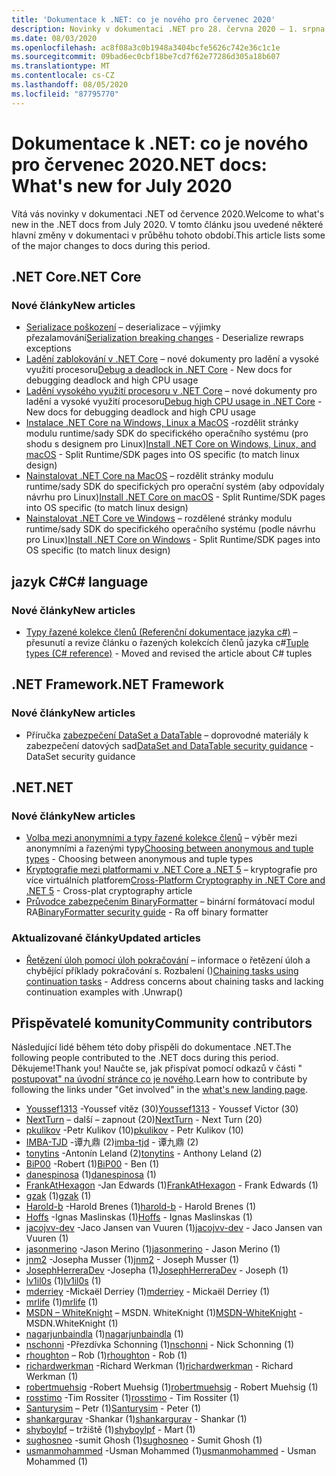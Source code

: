 ```yaml
---
title: 'Dokumentace k .NET: co je nového pro červenec 2020'
description: Novinky v dokumentaci .NET pro 28. června 2020 – 1. srpna 2020.
ms.date: 08/03/2020
ms.openlocfilehash: ac8f08a3c0b1948a3404bcfe5626c742e36c1c1e
ms.sourcegitcommit: 09bad6ec0cbf18be7cd7f62e77286d305a18b607
ms.translationtype: MT
ms.contentlocale: cs-CZ
ms.lasthandoff: 08/05/2020
ms.locfileid: "87795770"
---
```

# <a name="net-docs-whats-new-for-july-2020"></a><span data-ttu-id="8084a-103">Dokumentace k .NET: co je nového pro červenec 2020</span><span class="sxs-lookup"><span data-stu-id="8084a-103">.NET docs: What's new for July 2020</span></span>

<span data-ttu-id="8084a-104">Vítá vás novinky v dokumentaci .NET od července 2020.</span><span class="sxs-lookup"><span data-stu-id="8084a-104">Welcome to what's new in the .NET docs from July 2020.</span></span> <span data-ttu-id="8084a-105">V tomto článku jsou uvedené některé hlavní změny v dokumentaci v průběhu tohoto období.</span><span class="sxs-lookup"><span data-stu-id="8084a-105">This article lists some of the major changes to docs during this period.</span></span>

## <a name="net-core"></a><span data-ttu-id="8084a-106">.NET Core</span><span class="sxs-lookup"><span data-stu-id="8084a-106">.NET Core</span></span>

### <a name="new-articles"></a><span data-ttu-id="8084a-107">Nové články</span><span class="sxs-lookup"><span data-stu-id="8084a-107">New articles</span></span>

- <span data-ttu-id="8084a-108">[Serializace poškození](/dotnet/core/compatibility/serialization) – deserializace – výjimky přezalamování</span><span class="sxs-lookup"><span data-stu-id="8084a-108">[Serialization breaking changes](/dotnet/core/compatibility/serialization) - Deserialize rewraps exceptions</span></span>
- <span data-ttu-id="8084a-109">[Ladění zablokování v .NET Core](/dotnet/core/diagnostics/debug-deadlock) – nové dokumenty pro ladění a vysoké využití procesoru</span><span class="sxs-lookup"><span data-stu-id="8084a-109">[Debug a deadlock in .NET Core](/dotnet/core/diagnostics/debug-deadlock) - New docs for debugging deadlock and high CPU usage</span></span>
- <span data-ttu-id="8084a-110">[Ladění vysokého využití procesoru v .NET Core](/dotnet/core/diagnostics/debug-highcpu) – nové dokumenty pro ladění a vysoké využití procesoru</span><span class="sxs-lookup"><span data-stu-id="8084a-110">[Debug high CPU usage in .NET Core](/dotnet/core/diagnostics/debug-highcpu) - New docs for debugging deadlock and high CPU usage</span></span>
- <span data-ttu-id="8084a-111">[Instalace .NET Core na Windows, Linux a MacOS](/dotnet/core/install/index) -rozdělit stránky modulu runtime/sady SDK do specifického operačního systému (pro shodu s designem pro Linux)</span><span class="sxs-lookup"><span data-stu-id="8084a-111">[Install .NET Core on Windows, Linux, and macOS](/dotnet/core/install/index) - Split Runtime/SDK pages into OS specific (to match linux design)</span></span>
- <span data-ttu-id="8084a-112">[Nainstalovat .NET Core na MacOS](/dotnet/core/install/macos) – rozdělit stránky modulu runtime/sady SDK do specifických pro operační systém (aby odpovídaly návrhu pro Linux)</span><span class="sxs-lookup"><span data-stu-id="8084a-112">[Install .NET Core on macOS](/dotnet/core/install/macos) - Split Runtime/SDK pages into OS specific (to match linux design)</span></span>
- <span data-ttu-id="8084a-113">[Nainstalovat .NET Core ve Windows](/dotnet/core/install/windows) – rozdělené stránky modulu runtime/sady SDK do specifického operačního systému (podle návrhu pro Linux)</span><span class="sxs-lookup"><span data-stu-id="8084a-113">[Install .NET Core on Windows](/dotnet/core/install/windows) - Split Runtime/SDK pages into OS specific (to match linux design)</span></span>

## <a name="c-language"></a><span data-ttu-id="8084a-114">jazyk C#</span><span class="sxs-lookup"><span data-stu-id="8084a-114">C# language</span></span>

### <a name="new-articles"></a><span data-ttu-id="8084a-115">Nové články</span><span class="sxs-lookup"><span data-stu-id="8084a-115">New articles</span></span>

- <span data-ttu-id="8084a-116">[Typy řazené kolekce členů (Referenční dokumentace jazyka c#)](/dotnet/csharp/language-reference/builtin-types/value-tuples) – přesunutí a revize článku o řazených kolekcích členů jazyka c#</span><span class="sxs-lookup"><span data-stu-id="8084a-116">[Tuple types (C# reference)](/dotnet/csharp/language-reference/builtin-types/value-tuples) - Moved and revised the article about C# tuples</span></span>

## <a name="net-framework"></a><span data-ttu-id="8084a-117">.NET Framework</span><span class="sxs-lookup"><span data-stu-id="8084a-117">.NET Framework</span></span>

### <a name="new-articles"></a><span data-ttu-id="8084a-118">Nové články</span><span class="sxs-lookup"><span data-stu-id="8084a-118">New articles</span></span>

- <span data-ttu-id="8084a-119">Příručka [zabezpečení DataSet a DataTable](/dotnet/framework/data/adonet/dataset-datatable-dataview/security-guidance) – doprovodné materiály k zabezpečení datových sad</span><span class="sxs-lookup"><span data-stu-id="8084a-119">[DataSet and DataTable security guidance](/dotnet/framework/data/adonet/dataset-datatable-dataview/security-guidance) - DataSet security guidance</span></span>

## <a name="net"></a><span data-ttu-id="8084a-120">.NET</span><span class="sxs-lookup"><span data-stu-id="8084a-120">.NET</span></span>

### <a name="new-articles"></a><span data-ttu-id="8084a-121">Nové články</span><span class="sxs-lookup"><span data-stu-id="8084a-121">New articles</span></span>

- <span data-ttu-id="8084a-122">[Volba mezi anonymními a typy řazené kolekce členů](/dotnet/standard/design-guidelines/choosing-between-anonymous-and-tuple) – výběr mezi anonymními a řazenými typy</span><span class="sxs-lookup"><span data-stu-id="8084a-122">[Choosing between anonymous and tuple types](/dotnet/standard/design-guidelines/choosing-between-anonymous-and-tuple) - Choosing between anonymous and tuple types</span></span>
- <span data-ttu-id="8084a-123">[Kryptografie mezi platformami v .NET Core a .NET 5](/dotnet/standard/security/cross-platform-cryptography) – kryptografie pro více virtuálních platforem</span><span class="sxs-lookup"><span data-stu-id="8084a-123">[Cross-Platform Cryptography in .NET Core and .NET 5](/dotnet/standard/security/cross-platform-cryptography) - Cross-plat cryptography article</span></span>
- <span data-ttu-id="8084a-124">[Průvodce zabezpečením BinaryFormatter](/dotnet/standard/serialization/binaryformatter-security-guide) – binární formátovací modul RA</span><span class="sxs-lookup"><span data-stu-id="8084a-124">[BinaryFormatter security guide](/dotnet/standard/serialization/binaryformatter-security-guide) - Ra off binary formatter</span></span>

### <a name="updated-articles"></a><span data-ttu-id="8084a-125">Aktualizované články</span><span class="sxs-lookup"><span data-stu-id="8084a-125">Updated articles</span></span>

- <span data-ttu-id="8084a-126">[Řetězení úloh pomocí úloh pokračování](/dotnet/standard/parallel-programming/chaining-tasks-by-using-continuation-tasks) – informace o řetězení úloh a chybějící příklady pokračování s. Rozbalení ()</span><span class="sxs-lookup"><span data-stu-id="8084a-126">[Chaining tasks using continuation tasks](/dotnet/standard/parallel-programming/chaining-tasks-by-using-continuation-tasks) - Address concerns about chaining tasks and lacking continuation examples with .Unwrap()</span></span>

## <a name="community-contributors"></a><span data-ttu-id="8084a-127">Přispěvatelé komunity</span><span class="sxs-lookup"><span data-stu-id="8084a-127">Community contributors</span></span>

<span data-ttu-id="8084a-128">Následující lidé během této doby přispěli do dokumentace .NET.</span><span class="sxs-lookup"><span data-stu-id="8084a-128">The following people contributed to the .NET docs during this period.</span></span> <span data-ttu-id="8084a-129">Děkujeme!</span><span class="sxs-lookup"><span data-stu-id="8084a-129">Thank you!</span></span> <span data-ttu-id="8084a-130">Naučte se, jak přispívat pomocí odkazů v části " [postupovat" na úvodní stránce co je nového](index.yml).</span><span class="sxs-lookup"><span data-stu-id="8084a-130">Learn how to contribute by following the links under "Get involved" in the [what's new landing page](index.yml).</span></span>

- <span data-ttu-id="8084a-131">[Youssef1313](https://github.com/Youssef1313) -Youssef vítěz (30)</span><span class="sxs-lookup"><span data-stu-id="8084a-131">[Youssef1313](https://github.com/Youssef1313) - Youssef Victor (30)</span></span>
- <span data-ttu-id="8084a-132">[NextTurn](https://github.com/NextTurn) – další – zapnout (20)</span><span class="sxs-lookup"><span data-stu-id="8084a-132">[NextTurn](https://github.com/NextTurn) - Next Turn (20)</span></span>
- <span data-ttu-id="8084a-133">[pkulikov](https://github.com/pkulikov) -Petr Kulikov (10)</span><span class="sxs-lookup"><span data-stu-id="8084a-133">[pkulikov](https://github.com/pkulikov) - Petr Kulikov (10)</span></span>
- <span data-ttu-id="8084a-134">[IMBA-TJD](https://github.com/imba-tjd) -谭九鼎 (2)</span><span class="sxs-lookup"><span data-stu-id="8084a-134">[imba-tjd](https://github.com/imba-tjd) - 谭九鼎 (2)</span></span>
- <span data-ttu-id="8084a-135">[tonytins](https://github.com/tonytins) -Antonín Leland (2)</span><span class="sxs-lookup"><span data-stu-id="8084a-135">[tonytins](https://github.com/tonytins) - Anthony Leland (2)</span></span>
- <span data-ttu-id="8084a-136">[BiP00](https://github.com/BiP00) -Robert (1)</span><span class="sxs-lookup"><span data-stu-id="8084a-136">[BiP00](https://github.com/BiP00) - Ben (1)</span></span>
- <span data-ttu-id="8084a-137">[danespinosa](https://github.com/danespinosa) (1)</span><span class="sxs-lookup"><span data-stu-id="8084a-137">[danespinosa](https://github.com/danespinosa) (1)</span></span>
- <span data-ttu-id="8084a-138">[FrankAtHexagon](https://github.com/FrankAtHexagon) -Jan Edwards (1)</span><span class="sxs-lookup"><span data-stu-id="8084a-138">[FrankAtHexagon](https://github.com/FrankAtHexagon) - Frank Edwards (1)</span></span>
- <span data-ttu-id="8084a-139">[gzak](https://github.com/gzak) (1)</span><span class="sxs-lookup"><span data-stu-id="8084a-139">[gzak](https://github.com/gzak) (1)</span></span>
- <span data-ttu-id="8084a-140">[Harold-b](https://github.com/harold-b) -Harold Brenes (1)</span><span class="sxs-lookup"><span data-stu-id="8084a-140">[harold-b](https://github.com/harold-b) - Harold Brenes (1)</span></span>
- <span data-ttu-id="8084a-141">[Hoffs](https://github.com/Hoffs) -Ignas Maslinskas (1)</span><span class="sxs-lookup"><span data-stu-id="8084a-141">[Hoffs](https://github.com/Hoffs) - Ignas Maslinskas (1)</span></span>
- <span data-ttu-id="8084a-142">[jacojvv-dev](https://github.com/jacojvv-dev) -Jaco Jansen van Vuuren (1)</span><span class="sxs-lookup"><span data-stu-id="8084a-142">[jacojvv-dev](https://github.com/jacojvv-dev) - Jaco Jansen van Vuuren (1)</span></span>
- <span data-ttu-id="8084a-143">[jasonmerino](https://github.com/jasonmerino) -Jason Merino (1)</span><span class="sxs-lookup"><span data-stu-id="8084a-143">[jasonmerino](https://github.com/jasonmerino) - Jason Merino (1)</span></span>
- <span data-ttu-id="8084a-144">[jnm2](https://github.com/jnm2) -Josepha Musser (1)</span><span class="sxs-lookup"><span data-stu-id="8084a-144">[jnm2](https://github.com/jnm2) - Joseph Musser (1)</span></span>
- <span data-ttu-id="8084a-145">[JosephHerreraDev](https://github.com/JosephHerreraDev) -Josepha (1)</span><span class="sxs-lookup"><span data-stu-id="8084a-145">[JosephHerreraDev](https://github.com/JosephHerreraDev) - Joseph (1)</span></span>
- <span data-ttu-id="8084a-146">[lv1il0s](https://github.com/lv1il0s) (1)</span><span class="sxs-lookup"><span data-stu-id="8084a-146">[lv1il0s](https://github.com/lv1il0s) (1)</span></span>
- <span data-ttu-id="8084a-147">[mderriey](https://github.com/mderriey) -Mickaël Derriey (1)</span><span class="sxs-lookup"><span data-stu-id="8084a-147">[mderriey](https://github.com/mderriey) - Mickaël Derriey (1)</span></span>
- <span data-ttu-id="8084a-148">[mrlife](https://github.com/mrlife) (1)</span><span class="sxs-lookup"><span data-stu-id="8084a-148">[mrlife](https://github.com/mrlife) (1)</span></span>
- <span data-ttu-id="8084a-149">[MSDN – WhiteKnight](https://github.com/MSDN-WhiteKnight) – MSDN. WhiteKnight (1)</span><span class="sxs-lookup"><span data-stu-id="8084a-149">[MSDN-WhiteKnight](https://github.com/MSDN-WhiteKnight) - MSDN.WhiteKnight (1)</span></span>
- <span data-ttu-id="8084a-150">[nagarjunbaindla](https://github.com/nagarjunbaindla) (1)</span><span class="sxs-lookup"><span data-stu-id="8084a-150">[nagarjunbaindla](https://github.com/nagarjunbaindla) (1)</span></span>
- <span data-ttu-id="8084a-151">[nschonni](https://github.com/nschonni) -Přezdívka Schonning (1)</span><span class="sxs-lookup"><span data-stu-id="8084a-151">[nschonni](https://github.com/nschonni) - Nick Schonning (1)</span></span>
- <span data-ttu-id="8084a-152">[rhoughton](https://github.com/rhoughton) – Rob (1)</span><span class="sxs-lookup"><span data-stu-id="8084a-152">[rhoughton](https://github.com/rhoughton) - Rob (1)</span></span>
- <span data-ttu-id="8084a-153">[richardwerkman](https://github.com/richardwerkman) -Richard Werkman (1)</span><span class="sxs-lookup"><span data-stu-id="8084a-153">[richardwerkman](https://github.com/richardwerkman) - Richard Werkman (1)</span></span>
- <span data-ttu-id="8084a-154">[robertmuehsig](https://github.com/robertmuehsig) -Robert Muehsig (1)</span><span class="sxs-lookup"><span data-stu-id="8084a-154">[robertmuehsig](https://github.com/robertmuehsig) - Robert Muehsig (1)</span></span>
- <span data-ttu-id="8084a-155">[rosstimo](https://github.com/rosstimo) -Tim Rossiter (1)</span><span class="sxs-lookup"><span data-stu-id="8084a-155">[rosstimo](https://github.com/rosstimo) - Tim Rossiter (1)</span></span>
- <span data-ttu-id="8084a-156">[Santurysim](https://github.com/Santurysim) – Petr (1)</span><span class="sxs-lookup"><span data-stu-id="8084a-156">[Santurysim](https://github.com/Santurysim) - Peter (1)</span></span>
- <span data-ttu-id="8084a-157">[shankargurav](https://github.com/shankargurav) -Shankar (1)</span><span class="sxs-lookup"><span data-stu-id="8084a-157">[shankargurav](https://github.com/shankargurav) - Shankar (1)</span></span>
- <span data-ttu-id="8084a-158">[shyboylpf](https://github.com/shyboylpf) – tržiště (1)</span><span class="sxs-lookup"><span data-stu-id="8084a-158">[shyboylpf](https://github.com/shyboylpf) - Mart (1)</span></span>
- <span data-ttu-id="8084a-159">[sughosneo](https://github.com/sughosneo) -sumit Ghosh (1)</span><span class="sxs-lookup"><span data-stu-id="8084a-159">[sughosneo](https://github.com/sughosneo) - Sumit Ghosh (1)</span></span>
- <span data-ttu-id="8084a-160">[usmanmohammed](https://github.com/usmanmohammed) -Usman Mohammed (1)</span><span class="sxs-lookup"><span data-stu-id="8084a-160">[usmanmohammed](https://github.com/usmanmohammed) - Usman Mohammed (1)</span></span>
